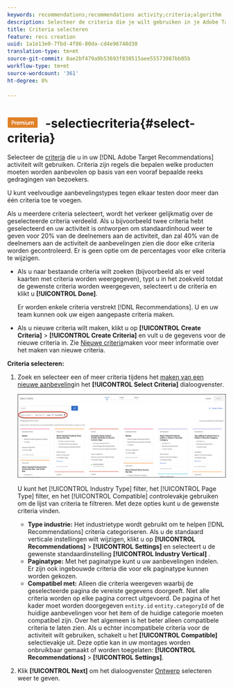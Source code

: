 ```yaml
---
keywords: recommendations;recommendations activity;criteria;algorithm
description: Selecteer de criteria die je wilt gebruiken in je Adobe Target Recommendations-activiteit.
title: Criteria selecteren
feature: recs creation
uuid: 1a1e13e0-7fbd-4f86-80da-cd4e96748d30
translation-type: tm+mt
source-git-commit: 8ae2bf479a9b53693f830515aee55573987bb05b
workflow-type: tm+mt
source-wordcount: '361'
ht-degree: 0%

---
```



# ![PREMIUM](/help/assets/premium.png) -selectiecriteria{#select-criteria}

Selecteer de [criteria](/help/c-recommendations/c-algorithms/algorithms.md) die u in uw [!DNL Adobe Target Recommendations] activiteit wilt gebruiken. Criteria zijn regels die bepalen welke producten moeten worden aanbevolen op basis van een vooraf bepaalde reeks gedragingen van bezoekers.

U kunt veelvoudige aanbevelingstypes tegen elkaar testen door meer dan één criteria toe te voegen.

Als u meerdere criteria selecteert, wordt het verkeer gelijkmatig over de geselecteerde criteria verdeeld. Als u bijvoorbeeld twee criteria hebt geselecteerd en uw activiteit is ontworpen om standaardinhoud weer te geven voor 20% van de deelnemers aan de activiteit, dan zal 40% van de deelnemers aan de activiteit de aanbevelingen zien die door elke criteria worden gecontroleerd. Er is geen optie om de percentages voor elke criteria te wijzigen.

* Als u naar bestaande criteria wilt zoeken (bijvoorbeeld als er veel kaarten met criteria worden weergegeven), typt u in het zoekveld totdat de gewenste criteria worden weergegeven, selecteert u de criteria en klikt u **[!UICONTROL Done]**.

   Er worden enkele criteria verstrekt [!DNL Recommendations]. U en uw team kunnen ook uw eigen aangepaste criteria maken.

* Als u nieuwe criteria wilt maken, klikt u op **[!UICONTROL Create Criteria]** > **[!UICONTROL Create Criteria]** en vult u de gegevens voor de nieuwe criteria in. Zie [Nieuwe criteria](../../c-recommendations/c-algorithms/create-new-algorithm.md#task_8A9CB465F28D44899F69F38AD27352FE)maken voor meer informatie over het maken van nieuwe criteria.

**Criteria selecteren:**

1. Zoek en selecteer een of meer criteria tijdens het [maken van een nieuwe aanbeveling](../../c-recommendations/t-create-recs-activity/create-recs-activity.md#task_6874328773C64C44A73F0A130AD3F96F)in het **[!UICONTROL Select Criteria]** dialoogvenster.

   ![Selectiecriteria, dialoogvenster](/help/c-recommendations/t-create-recs-activity/assets/filters.png)

   U kunt het [!UICONTROL Industry Type] filter, het [!UICONTROL Page Type] filter, en het [!UICONTROL Compatible] controlevakje gebruiken om de lijst van criteria te filtreren. Met deze opties kunt u de gewenste criteria vinden.

   * **Type industrie:** Het industrietype wordt gebruikt om te helpen [!DNL Recommendations] criteria categoriseren. Als u de standaard verticale instellingen wilt wijzigen, klikt u op **[!UICONTROL Recommendations]** > **[!UICONTROL Settings]** en selecteert u de gewenste standaardinstelling **[!UICONTROL Industry Vertical]** .
   * **Paginatype:** Met het paginatype kunt u uw aanbevelingen indelen. Er zijn ook ingebouwde criteria die voor elk paginatype kunnen worden gekozen.
   * **Compatibel met:** Alleen die criteria weergeven waarbij de geselecteerde pagina de vereiste gegevens doorgeeft. Niet alle criteria worden op elke pagina correct uitgevoerd. De pagina of het kader moet worden doorgegeven `entity.id` `entity.categoryId` of de huidige aanbevelingen voor het item of de huidige categorie moeten compatibel zijn. Over het algemeen is het beter alleen compatibele criteria te laten zien. Als u echter incompatibele criteria voor de activiteit wilt gebruiken, schakelt u het **[!UICONTROL Compatible]** selectievakje uit. Deze optie kan in uw montages worden onbruikbaar gemaakt of worden toegelaten: **[!UICONTROL Recommendations]** > **[!UICONTROL Settings]**.

1. Klik **[!UICONTROL Next]** om het dialoogvenster [Ontwerp](/help/c-recommendations/c-design-overview/design-overview.md) selecteren weer te geven.
